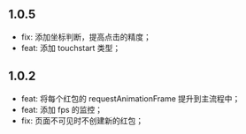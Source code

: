 ## 1.0.5

- fix: 添加坐标判断，提高点击的精度；
- feat: 添加 touchstart 类型；

## 1.0.2

- feat: 将每个红包的 requestAnimationFrame 提升到主流程中；
- feat: 添加 fps 的监控；
- fix: 页面不可见时不创建新的红包；

